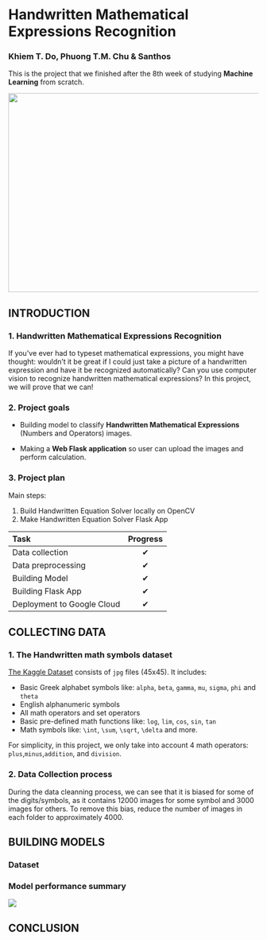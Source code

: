 # Handwritten Mathematical Expressions Recognition
### Khiem T. Do, Phuong T.M. Chu & Santhos

This is the project that we finished after the 8th week of studying **Machine Learning** from scratch.
<p align="center">
  <img width="860" height="400" src="https://cdn.discordapp.com/attachments/603841721222037505/620517992186249226/unknown.png">
</p>

## INTRODUCTION
### 1. Handwritten Mathematical Expressions Recognition
If you've ever had to typeset mathematical expressions, you might have thought: wouldn’t it be great if I could just take a picture of a handwritten expression and have it be recognized automatically? Can you use computer vision to recognize handwritten mathematical expressions? In this project, we will prove that we can!

### 2. Project goals
- Building model to classify **Handwritten Mathematical Expressions** (Numbers and Operators) images.

- Making a **Web Flask application** so user can upload the images and perform calculation.

### 3. Project plan
Main steps:
1. Build Handwritten Equation Solver locally on OpenCV
2. Make Handwritten Equation Solver Flask App

|Task|Progress|
|:-----------------------------|:------------:|
|Data collection |✔|
|Data preprocessing |✔|
|Building Model|✔|
|Building Flask App|✔|
|Deployment to Google Cloud|✔|

## COLLECTING DATA
### 1. The Handwritten math symbols dataset
[The Kaggle Dataset](https://www.kaggle.com/xainano/handwrittenmathsymbols) consists of `jpg` files (45x45). It includes:
- Basic Greek alphabet symbols like: `alpha`, `beta`, `gamma`, `mu`, `sigma`, `phi` and `theta`
- English alphanumeric symbols
- All math operators and set operators
- Basic pre-defined math functions like: `log`, `lim`, `cos`, `sin`, `tan`
- Math symbols like: `\int`, `\sum`, `\sqrt`, `\delta` and more.

For simplicity, in this project, we only take into account 4 math operators: `plus`,`minus`,`addition`, and `division`.

### 2. Data Collection process 
During the data cleanning process, we can see that it is biased for some of the digits/symbols, as it contains 12000 images for some symbol and 3000 images for others. To remove this bias, reduce the number of images in each folder to approximately 4000.

## BUILDING MODELS
### Dataset
### Model performance summary
![](https://i.imgur.com/pSWkopG.png)
## CONCLUSION
